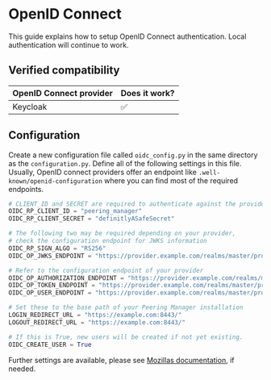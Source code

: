 # OpenID Connect

This guide explains how to setup OpenID Connect authentication.
Local authentication will continue to work.

## Verified compatibility

| OpenID Connect provider | Does it work?      |
|-------------------------|--------------------|
| Keycloak                | :white_check_mark: |

## Configuration

Create a new configuration file called `oidc_config.py` in the same directory
as the `configuration.py`.
Define all of the following settings in this file.
Usually, OpenID connect providers offer an endpoint 
like `.well-known/openid-configuration` where you can find most of the 
required endpoints.

```python
# CLIENT_ID and SECRET are required to authenticate against the provider
OIDC_RP_CLIENT_ID = "peering_manager"
OIDC_RP_CLIENT_SECRET = "definitlyASafeSecret"

# The following two may be required depending on your provider,
# check the configuration endpoint for JWKS information
OIDC_RP_SIGN_ALGO = "RS256"
OIDC_OP_JWKS_ENDPOINT = "https://provider.example.com/realms/master/protocol/openid-connect/certs"

# Refer to the configuration endpoint of your provider
OIDC_OP_AUTHORIZATION_ENDPOINT = "https://provider.example.com/realms/master/protocol/openid-connect/auth"
OIDC_OP_TOKEN_ENDPOINT = "https://provider.example.com/realms/master/protocol/openid-connect/token"
OIDC_OP_USER_ENDPOINT = "https://provider.example.com/realms/master/protocol/openid-connect/userinfo"

# Set these to the base path of your Peering Manager installation
LOGIN_REDIRECT_URL = "https://example.com:8443/"
LOGOUT_REDIRECT_URL = "https://example.com:8443/"

# If this is True, new users will be created if not yet existing.
OIDC_CREATE_USER = True
```

Further settings are available, please see [Mozillas documentation](https://mozilla-django-oidc.readthedocs.io/en/stable/settings.html), if needed.